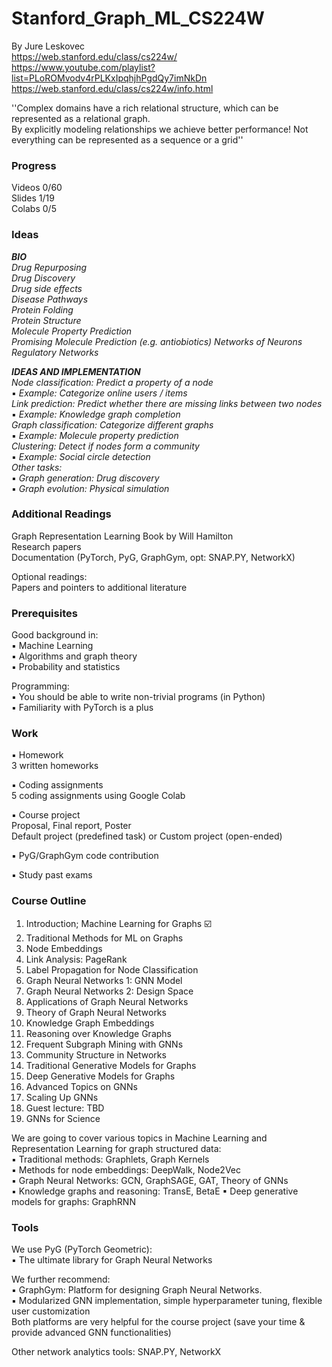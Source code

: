 # Stanford_Graph_ML_CS224W
By Jure Leskovec  
https://web.stanford.edu/class/cs224w/   
https://www.youtube.com/playlist?list=PLoROMvodv4rPLKxIpqhjhPgdQy7imNkDn   
https://web.stanford.edu/class/cs224w/info.html  

''Complex domains have a rich relational structure, which can be represented as a relational graph.   
By explicitly modeling relationships we achieve better performance! Not everything can be represented as a sequence or a grid''

### Progress
Videos 0/60    
Slides 1/19      
Colabs 0/5  

### Ideas
***BIO***   
*Drug Repurposing*      
*Drug Discovery*      
*Drug side effects*   
*Disease Pathways*   
*Protein Folding*   
*Protein Structure*   
*Molecule Property Prediction*   
*Promising Molecule Prediction (e.g. antiobiotics)* 
*Networks of Neurons*   
*Regulatory Networks*   


***IDEAS AND IMPLEMENTATION***  
*Node classification: Predict a property of a node*  
▪ *Example: Categorize online users / items*  
*Link prediction: Predict whether there are missing links between two nodes*  
▪ *Example: Knowledge graph completion*  
*Graph classification: Categorize different graphs*  
▪ *Example: Molecule property prediction*  
*Clustering: Detect if nodes form a community*  
▪ *Example: Social circle detection*  
*Other tasks:*  
▪ *Graph generation: Drug discovery*  
▪ *Graph evolution: Physical simulation*  



### Additional Readings
Graph Representation Learning Book by Will Hamilton  
Research papers  
Documentation (PyTorch, PyG, GraphGym, opt: SNAP.PY, NetworkX)

Optional readings:  
Papers and pointers to additional literature  

### Prerequisites  
Good background in:  
▪ Machine Learning  
▪ Algorithms and graph theory   
▪ Probability and statistics  

Programming:  
▪ You should be able to write non-trivial programs (in Python)  
▪ Familiarity with PyTorch is a plus  

### Work
▪ Homework   
3 written homeworks    

▪ Coding assignments    
5 coding assignments using Google Colab  

▪ Course project  
Proposal, Final report, Poster    
Default project (predefined task) or Custom project (open-ended)  

▪ PyG/GraphGym code contribution   

▪ Study past exams

### Course Outline
1. Introduction; Machine Learning for Graphs  ☑️  
2. Traditional Methods for ML on Graphs  
3. Node Embeddings  
4. Link Analysis: PageRank  
5. Label Propagation for Node Classification  
6. Graph Neural Networks 1: GNN Model  
7. Graph Neural Networks 2: Design Space  
8. Applications of Graph Neural Networks  
9. Theory of Graph Neural Networks  
10. Knowledge Graph Embeddings  
11. Reasoning over Knowledge Graphs  
12. Frequent Subgraph Mining with GNNs  
13. Community Structure in Networks  
14. Traditional Generative Models for Graphs  
15. Deep Generative Models for Graphs  
16. Advanced Topics on GNNs  
17. Scaling Up GNNs  
18. Guest lecture: TBD  
19. GNNs for Science  

We are going to cover various topics in Machine Learning and Representation Learning for graph structured data:  
▪ Traditional methods: Graphlets, Graph Kernels  
▪ Methods for node embeddings: DeepWalk, Node2Vec  
▪ Graph Neural Networks: GCN, GraphSAGE, GAT, Theory of GNNs  
▪ Knowledge graphs and reasoning: TransE, BetaE ▪ Deep generative models for graphs: GraphRNN  

### Tools
We use PyG (PyTorch Geometric):  
▪ The ultimate library for Graph Neural Networks  

We further recommend:  
▪ GraphGym: Platform for designing Graph Neural Networks.  
▪ Modularized GNN implementation, simple hyperparameter tuning, flexible user customization   
Both platforms are very helpful for the course project (save your time & provide advanced GNN functionalities)  

Other network analytics tools: SNAP.PY, NetworkX


